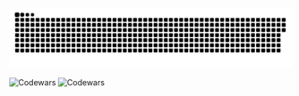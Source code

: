 <p align="center">
 <img width="600" src="assets/github-snake.svg" alt="snake"/>
</p>
<!-- ![](https://github-profile-summary-cards.vercel.app/api/cards/profile-details?username=daniilshat&theme=solarized_dark) -->

![Codewars](https://www.codewars.com/users/RomanS1994/badges/large)
![Codewars](https://github.r2v.ch/codewars?user=RomanS1994&name=true&top_languages=true&stroke=%23b362ff&theme=purple_dark)

